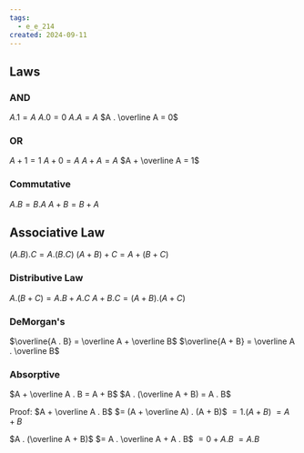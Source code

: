 ```yaml
---
tags:
  - e_e_214
created: 2024-09-11
---
```


## Laws

### AND

$A . 1 = A$
$A . 0 = 0$
$A . A = A$
$A . \overline A = 0$

### OR

$A + 1 = 1$
$A + 0 = A$
$A + A = A$
$A + \overline A = 1$

### Commutative

$A . B = B . A$
$A + B = B + A$

## Associative Law

$(A . B) . C = A . (B . C)$
$(A + B) + C = A + (B + C)$

### Distributive Law

$A . (B + C) = A . B + A . C$
$A + B . C = (A + B) . (A + C)$

### DeMorgan's

$\overline{A . B} = \overline A + \overline B$
$\overline{A + B} = \overline A . \overline B$

### Absorptive

$A + \overline A . B = A + B$
$A . (\overline A + B) = A . B$

Proof:
$A + \overline A . B$
$= (A + \overline A) . (A + B)$
$= 1 . (A + B)$
$= A + B$

$A . (\overline A + B)$
$= A . \overline A + A . B$
$= 0 + A . B$
$= A . B$